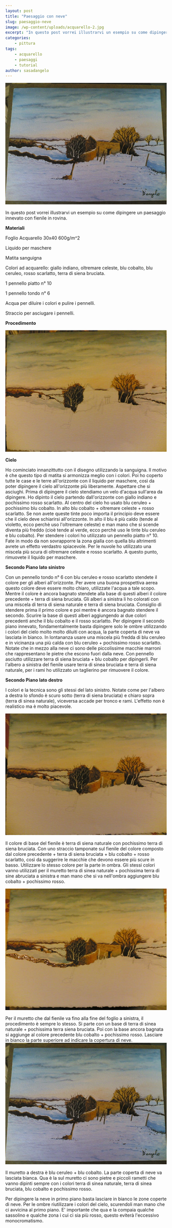 ```yaml
---
layout: post
title: "Paesaggio con neve"
slug: paesaggio-neve
image: /wp-content/uploads/acquarello-2.jpg
excerpt: "In questo post vorrei illustrarvi un esempio su come dipingere un paesaggio innevato con fienile in rovina. Materiali Foglio Acquarello 30x40 600g/m^2"
categories:
    - pittura
tags:
    - acquarello
    - paesaggi
    - tutorial
author: sasadangelo
---
```


![Paesaggio con neve](/wp-content/uploads/acquarello-2.jpg "Paesaggio con neve")

In questo post vorrei illustrarvi un esempio su come dipingere un paesaggio innevato con fienile in rovina.

**Materiali**

Foglio Acquarello 30x40 600g/m^2

Liquido per maschere

Matita sanguigna

Colori ad acquarello: giallo indiano, oltremare celeste, blu cobalto, blu ceruleo, rosso scarlatto, terra di siena bruciata.

1 pennello piatto n° 10

1 pennello tondo n° 6

Acqua per diluire i colori e pulire i pennelli.

Straccio per asciugare i pennelli.

**Procedimento**

![Paesaggio con neve](/wp-content/uploads/paesaggio-acquarello-1.jpg "Paesaggio con neve")

**Cielo**

Ho cominciato innanzittutto con il disegno utilizzando la sanguigna. Il motivo è che questo tipo di matita si armonizza meglio con i colori. Poi ho coperto tutte le case e le terre all'orizzonte con il liquido per maschere, così da poter dipingere il cielo all'orizzonte più liberamente. Aspettare che si asciughi. Prima di dipingere il cielo stendiamo un velo d'acqua sull'area da dipingere. Ho dipinto il cielo partendo dall'orizzonte con giallo indiano e pochissimo rosso scarlatto. Al centro del cielo ho usato blu ceruleo + pochissimo blu cobalto. In alto blu cobalto + oltremare celeste + rosso scarlatto. Se non avete queste tinte poco importa il principio deve essere che il cielo deve schiarirsi all'orizzonte. In alto il blu è più caldo (tende al violetto, ecco perchè uso l'oltremare celeste) e man mano che si scende diventa più freddo (cioè tende al verde, ecco perchè uso le tinte blu ceruleo e blu cobalto). Per stendere i colori ho utilizzato un pennello piatto n° 10. Fate in modo da non sovrapporre la zona gialla con quella blu altrimenti avrete un effetto verdastro spiacevole. Per le nuvole ho utilizzato una miscela più scura di oltremare celeste e rosso scarlatto. A questo punto, rimuovete il liquido per maschere.

**Secondo Piano lato sinistro**

Con un pennello tondo n° 6 con blu ceruleo e rosso scarlatto stendete il colore per gli alberi all'orizzonte. Per avere una buona prospettiva aerea questo colore deve essere molto chiaro, utilizzate l'acqua a tale scopo. Mentre il colore è ancora bagnato stendete alla base di questi alberi il colore precedente + terra di siena bruciata. Gli alberi a sinistra li ho colorati con una miscela di terra di siena naturale e terra di siena bruciata. Consiglio di stendere prima il primo colore e poi mentre è ancora bagnato stendere il secondo. Scurire la base di questi alberi aggiungendo ai due colori precedenti anche il blu cobalto e il rosso scarlatto. Per dipingere il secondo piano innevato, fondamentalmente basta dipingere solo le ombre utilizzando i colori del cielo molto molto diluiti con acqua, la parte coperta di neve va lasciata in bianco. In lontananza usare una miscela più fredda di blu ceruleo e in vicinanza una più calda con blu ceruleo + pochissimo rosso scarlatto. Notate che in mezzo alla neve ci sono delle piccolissime macchie marroni che rappresentano le pietre che escono fuori dalla neve. Con pennello asciutto utilizzare terra di siena bruciata + blu cobalto per dipingerli. Per l'albero a sinistra del fienile usare terra di sinea bruciata e terra di siena naturale, per i rami ho utilizzato un taglierino per rimuovere il colore.

**Secondo Piano lato destro**

I colori e la tecnica sono gli stessi del lato sinistro. Notate come per l'albero a destra lo sfondo è scuro sotto (terra di siena bruciata) e chiaro sopra (terra di sinea naturale), viceversa accade per tronco e rami. L'effetto non è realistico ma è molto piacevole.

![Paesaggio con neve](/wp-content/uploads/paesaggio-acquarello-2.jpg "Paesaggio con neve")

Il colore di base del fienile è terra di siena naturale con pochissimo terra di siena bruciata. Con uno straccio tamponate sul fienile del colore composto dal colore precedente + terra di siena bruciata + blu cobalto + rosso scarlatto, così da suggerire le macchie che devono essere più scure in basso. Utilizzare lo stesso colore per la parte in ombra. Gli stessi colori vanno utilizzati per il muretto terra di sinea naturale + pochissima terra di sine abruciata a sinistra e man mano che si va nell'ombra aggiungere blu cobalto + pochissimo rosso.

![Paesaggio con neve](/wp-content/uploads/paesaggio-acquarello-3.jpg "Paesaggio con neve")

Per il muretto che dal fienile va fino alla fine del foglio a sinistra, il procedimento è sempre lo stesso. Si parte con un base di terra di sinea naturale + pochissima terra siena bruciata. Poi con la base ancora bagnata si aggiunge al colore precedente blu cobalto + pochissimo rosso. Lasciare in bianco la parte superiore ad indicare la copertura di neve. ![Paesaggio con neve](/wp-content/uploads/acquarello-2.jpg "Paesaggio con neve")

Il muretto a destra è blu ceruleo + blu cobalto. La parte coperta di neve va lasciata bianca. Qua è la sul muretto ci sono pietre e piccoli rametti che vanno dipinti sempre con i colori terra di sinea naturale, terra di sinea bruciata, blu cobalto e pochissimo rosso.

Per dipingere la neve in primo piano basta lasciare in bianco le zone coperte di neve. Per le ombre riutilizzare i colori del cielo, scurendoli man mano che ci avvicina al primo piano. E' importante che qua e la compaia qualche sassolino e qualche zona i cui ci sia più rosso, questo eviterà l'eccessivo monocromatismo.
